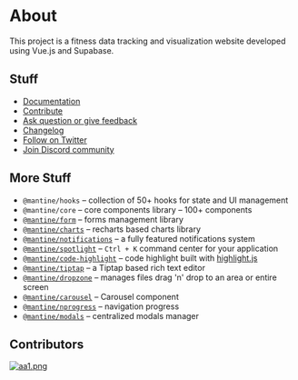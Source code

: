 # About

This project is a fitness data tracking and visualization website developed using Vue.js and Supabase.

## Stuff

-   [Documentation](https://mantine.dev/)
-   [Contribute](https://mantine.dev/contribute)
-   [Ask question or give feedback](https://github.com/mantinedev/mantine/discussions)
-   [Changelog](https://mantine.dev/changelog/all-releases)
-   [Follow on Twitter](https://twitter.com/mantinedev)
-   [Join Discord community](https://discord.gg/wbH82zuWMN)

## More Stuff

-   `@mantine/hooks` – collection of 50+ hooks for state and UI management
-   `@mantine/core` – core components library – 100+ components
-   [`@mantine/form`](https://mantine.dev/form/use-form) – forms management library
-   [`@mantine/charts`](https://mantine.dev/charts/getting-started/) – recharts based charts library
-   [`@mantine/notifications`](https://mantine.dev/x/notifications) – a fully featured notifications system
-   [`@mantine/spotlight`](https://mantine.dev/x/spotlight) – `Ctrl + K` command center for your application
-   [`@mantine/code-highlight`](https://mantine.dev/x/code-highlight/) – code highlight built with [highlight.js](https://highlightjs.org/)
-   [`@mantine/tiptap`](https://mantine.dev/x/tiptap) – a Tiptap based rich text editor
-   [`@mantine/dropzone`](https://mantine.dev/x/dropzone) – manages files drag 'n' drop to an area or entire screen
-   [`@mantine/carousel`](https://mantine.dev/x/carousel) – Carousel component
-   [`@mantine/nprogress`](https://mantine.dev/x/nprogress) – navigation progress
-   [`@mantine/modals`](https://mantine.dev/x/modals) – centralized modals manager

## Contributors
[![aa1.png](https://i.postimg.cc/zvQbT9yM/aa1.png)](https://postimg.cc/n9vhJSYY)
